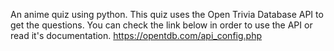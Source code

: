 An anime quiz using python.
This quiz uses the Open Trivia Database API to get the questions. 
You can check the link below in order to use the API or read it's documentation.
https://opentdb.com/api_config.php
